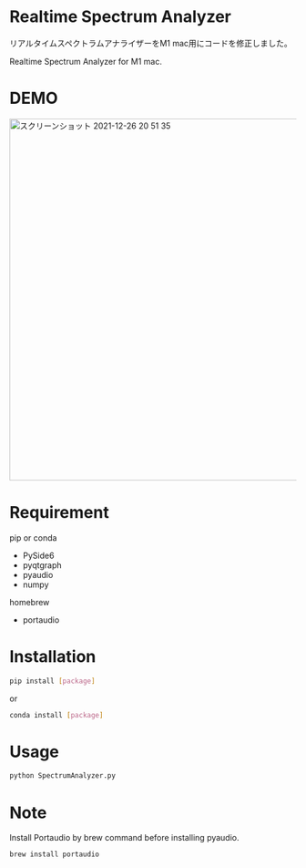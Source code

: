 # Realtime Spectrum Analyzer
リアルタイムスペクトラムアナライザーをM1 mac用にコードを修正しました。

Realtime Spectrum Analyzer for M1 mac.
 
# DEMO
<img width="635" alt="スクリーンショット 2021-12-26 20 51 35" src="https://user-images.githubusercontent.com/77357587/188421577-d977ac6f-b6c0-4d21-957b-124ce236ca86.png">

 
<!-- # Features -->


# Requirement
 pip or conda
* PySide6
* pyqtgraph
* pyaudio
* numpy

homebrew
* portaudio

# Installation
```bash
pip install [package]
```
or
```bash
conda install [package]
```
# Usage
```bash
python SpectrumAnalyzer.py
```
 
# Note
Install Portaudio by brew command before installing pyaudio.
```bash
brew install portaudio
```

